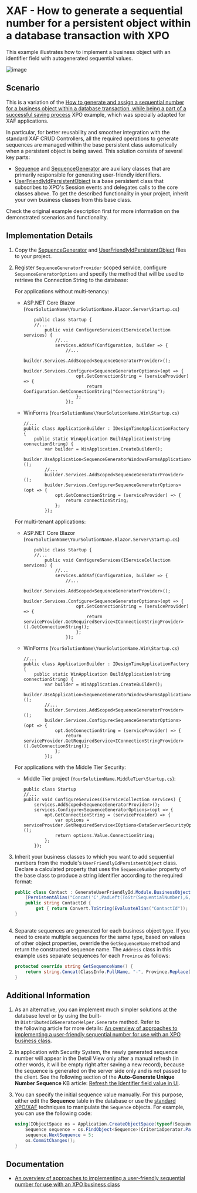 # XAF - How to generate a sequential number for a persistent object within a database transaction with XPO

This example illustrates how to implement a business object with an identifier field with autogenerated sequential values.

![image](https://github.com/AndreyKozhevnikov/XAF_generate-a-sequential-number-for-a-persistent-object-within-a-database-transaction/assets/14300209/517edb5b-8412-48e1-aed8-ed5efef2f548)


## Scenario


This is a variation of the [How to generate and assign a sequential number for a business object within a database transaction, while being a part of a successful saving process](https://www.devexpress.com/Support/Center/p/E2620) XPO example, which was specially adapted for XAF applications.

In particular, for better reusability and smoother integration with the standard XAF CRUD Controllers, all the required operations to generate sequences are managed within the base persistent class automatically when a persistent object is being saved. This solution consists of several key parts:

* [Sequence](SequenceGenerator/SequenceGenerator.Module/SequenceClasses/SequenceGenerator.cs) and [SequenceGenerator](SequenceGenerator/SequenceGenerator.Module/SequenceClasses/SequenceGenerator.cs) are auxiliary classes that are primarily responsible for generating user-friendly identifiers. 
* [UserFriendlyIdPersistentObject](SequenceGenerator/SequenceGenerator.Module/SequenceClasses/UserFriendlyIdPersistentObject.cs) is a base persistent class that subscribes to XPO's Session events and delegates calls to the core classes above. To get the described functionality in your project, inherit your own business classes from this base class.

Check the original example description first for more information on the demonstrated scenarios and functionality.

## Implementation Details

1. Copy the [SequenceGenerator](SequenceGenerator/SequenceGenerator.Module/SequenceClasses/SequenceGenerator.cs) and [UserFriendlyIdPersistentObject](SequenceGenerator/SequenceGenerator.Module/SequenceClasses/UserFriendlyIdPersistentObject.cs) files to your project.

2. Register `SequenceGeneratorProvider` scoped service, configure `SequenceGeneratorOptions` and specify the method that will be used to retrieve the Connection String to the database:

	For applications without multi-tenancy:

	* ASP.NET Core Blazor (`YourSolutionName\YourSolutionName.Blazor.Server\Startup.cs`)

		```cs{7-12}
		    public class Startup {
		    //...
		        public void ConfigureServices(IServiceCollection services) {
		            //...
		            services.AddXaf(Configuration, builder => {
		                //...  
                        builder.Services.AddScoped<SequenceGeneratorProvider>();                        
		                builder.Services.Configure<SequenceGeneratorOptions>(opt => {
                            opt.GetConnectionString = (serviceProvider) => {
                                return Configuration.GetConnectionString("ConnectionString");
                            };
                        });
		```

	* WinForms (`YourSolutionName\YourSolutionName.Win\Startup.cs`)

		```cs{7-12}
		//...
		public class ApplicationBuilder : IDesignTimeApplicationFactory {
			public static WinApplication BuildApplication(string connectionString) {
				var builder = WinApplication.CreateBuilder();
				builder.UseApplication<SequenceGeneratorWindowsFormsApplication>();
				//...
                builder.Services.AddScoped<SequenceGeneratorProvider>();
				builder.Services.Configure<SequenceGeneratorOptions>(opt => {
                    opt.GetConnectionString = (serviceProvider) => {
                        return connectionString;
                    };
                });
		```
        
	For multi-tenant applications:

	* ASP.NET Core Blazor (`YourSolutionName\YourSolutionName.Blazor.Server\Startup.cs`)

		```cs{7-12}
		    public class Startup {
		    //...
		        public void ConfigureServices(IServiceCollection services) {
		            //...
		            services.AddXaf(Configuration, builder => {
		                //...    
		                builder.Services.AddScoped<SequenceGeneratorProvider>();
                        builder.Services.Configure<SequenceGeneratorOptions>(opt => {
                            opt.GetConnectionString = (serviceProvider) => {
                                return serviceProvider.GetRequiredService<IConnectionStringProvider>().GetConnectionString();
                            };
                        });
		```

	* WinForms (`YourSolutionName\YourSolutionName.Win\Startup.cs`)

		```cs{7-12}
		//...
		public class ApplicationBuilder : IDesignTimeApplicationFactory {
			public static WinApplication BuildApplication(string connectionString) {
				var builder = WinApplication.CreateBuilder();
				builder.UseApplication<SequenceGeneratorWindowsFormsApplication>();
				//...
				builder.Services.AddScoped<SequenceGeneratorProvider>();
                builder.Services.Configure<SequenceGeneratorOptions>(opt => {
                    opt.GetConnectionString = (serviceProvider) => {
                        return serviceProvider.GetRequiredService<IConnectionStringProvider>().GetConnectionString();
                    };
                });
		```

	For applications with the Middle Tier Security:

	* Middle Tier project (`YourSolutionName.MiddleTier\Startup.cs`):

		```cs{4-10}
		public class Startup
		//...
		public void ConfigureServices(IServiceCollection services) {
			services.AddScoped<SequenceGeneratorProvider>();
            services.Configure<SequenceGeneratorOptions>(opt => {
                opt.GetConnectionString = (serviceProvider) => {
                    var options = serviceProvider.GetRequiredService<IOptions<DataServerSecurityOptions>>();
                    return options.Value.ConnectionString;
                };
            });
		```

3. Inherit your business classes to which you want to add sequential numbers from the module's `UserFriendlyIdPersistentObject` class. Declare a calculated property that uses the `SequenceNumber` property of the base class to produce a string identifier according to the required format:
   
	```cs
	public class Contact : GenerateUserFriendlyId.Module.BusinessObjects.UserFriendlyIdPersistentObject {
		[PersistentAlias("Concat('C',PadLeft(ToStr(SequentialNumber),6,'0'))")]
		public string ContactId {
			get { return Convert.ToString(EvaluateAlias("ContactId")); }
	}
	   
	```
   
4. Separate sequences are generated for each business object type. If you need to create multiple sequences for the same type, based on values of other object properties, override the `GetSequenceName` method and return the constructed sequence name. The `Address` class in this example uses separate sequences for each `Province` as follows:
   
	```cs
	protected override string GetSequenceName() {
		return string.Concat(ClassInfo.FullName, "-", Province.Replace(" ", "_"));
	}
	```
   
## Additional Information

1. As an alternative, you can implement much simpler solutions at the database level or by using the built-in `DistributedIdGeneratorHelper.Generate` method. Refer to the following article for more details: [An overview of approaches to implementing a user-friendly sequential number for use with an XPO business class](https://www.devexpress.com/Support/Center/p/T567184").
2. In application with Security System, the newly generated sequence number will appear in the Detail View only after a manual refresh (in other words, it will be empty right after saving a new record), because the sequence is generated on the server side only and is not passed to the client. See the following section of the **Auto-Generate Unique Number Sequence** KB article: [Refresh the Identifier field value in UI](https://docs.devexpress.com/eXpressAppFramework/403605/business-model-design-orm/unique-auto-increment-number-generation#refresh-the-identifier-field-value-in-the-ui).
3. You can specify the initial sequence value manually. For this purpose, either edit the **Sequence** table in the database or use the [standard XPO/XAF](https://docs.devexpress.com/eXpressAppFramework/113711/data-manipulation-and-business-logic/create-read-update-and-delete-data) techniques to manipulate the `Sequence` objects. For example, you can use the following code:

	```cs
	using(IObjectSpace os = Application.CreateObjectSpace(typeof(Sequence))) {
		Sequence sequence = os.FindObject<Sequence>(CriteriaOperator.Parse("TypeName=?", typeof(Contact).FullName));
		sequence.NextSequence = 5;
		os.CommitChanges();
	}
	```
   
## Documentation
   
* [An overview of approaches to implementing a user-friendly sequential number for use with an XPO business class](https://www.devexpress.com/Support/Center/p/T567184)

